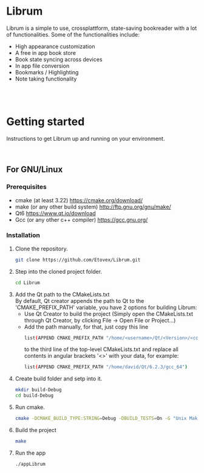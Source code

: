 # Librum

Librum is a simple to use, crossplattform, state-saving bookreader with a lot of functionalities. Some of the functionalities include:
- High appearance customization
- A free in app book store
- Book state syncing across devices
- In app file conversion
- Bookmarks / Highlighting
- Note taking functionality

<br><br>

# Getting started

Instructions to get Librum up and running on your environment.

<br>

## For GNU/Linux
### Prerequisites
- cmake (at least 3.22)            https://cmake.org/download/
- make (or any other build system) http://ftp.gnu.org/gnu/make/
- Qt6                              https://www.qt.io/download
- Gcc (or any other c++ compiler)  https://gcc.gnu.org/

### Installation
1. Clone the repository.
    ```sh
    git clone https://github.com/Etovex/Librum.git
    ```
2. Step into the cloned project folder.
    ```sh
    cd Librum
    ```
3. Add the Qt path to the CMakeLists.txt<br>
    By default, Qt creator appends the path to Qt to the 'CMAKE_PREFIX_PATH' variable, you have 2 options for building Librum:<br>
    - Use Qt Creator to build the project (Simply open the CMakeLists.txt through Qt Creator, by clicking File -> Open File or Project...)
    - Add the path manually, for that, just copy this line
        ```sh
        list(APPEND CMAKE_PREFIX_PATH "/home/<username>/Qt/<Version>/<compiler>")
        ```
        to the third line of the top-level CMakeLists.txt and replace all contents in angular brackets '<>' with your data, for example:
        ```sh
        list(APPEND CMAKE_PREFIX_PATH "/home/david/Qt/6.2.3/gcc_64")
        ```
4. Create build folder and setp into it.
    ```sh
    mkdir build-Debug
    cd build-Debug
    ```
6. Run cmake.
    ```sh
    cmake -DCMAKE_BUILD_TYPE:STRING=Debug -DBUILD_TESTS=On -G "Unix Makefiles" ..
    ```
6. Build the project
    ```sh
    make
    ```
7. Run the app
    ```sh
    ./appLibrum
    ```
<br>
